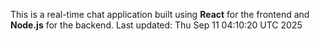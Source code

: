 This is a real-time chat application built using **React** for the frontend and **Node.js** for the backend.
Last updated: Thu Sep 11 04:10:20 UTC 2025
